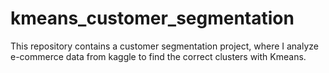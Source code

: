 # kmeans_customer_segmentation
This repository contains a customer segmentation project, where I analyze e-commerce data from kaggle to find the correct clusters with Kmeans. 
